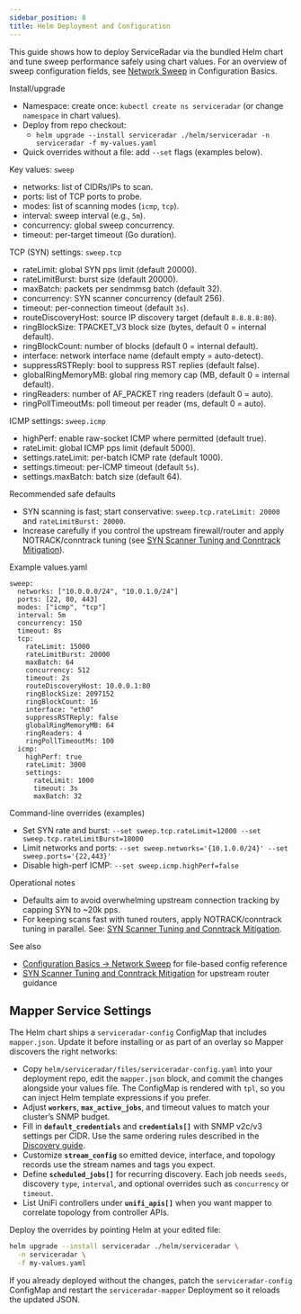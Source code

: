 ```yaml
---
sidebar_position: 8
title: Helm Deployment and Configuration
---
```


This guide shows how to deploy ServiceRadar via the bundled Helm chart and tune sweep performance safely using chart values. For an overview of sweep configuration fields, see [Network Sweep](./configuration.md#network-sweep) in Configuration Basics.

Install/upgrade
- Namespace: create once: `kubectl create ns serviceradar` (or change `namespace` in chart values).
- Deploy from repo checkout:
  - `helm upgrade --install serviceradar ./helm/serviceradar -n serviceradar -f my-values.yaml`
- Quick overrides without a file: add `--set` flags (examples below).

Key values: `sweep`
- networks: list of CIDRs/IPs to scan.
- ports: list of TCP ports to probe.
- modes: list of scanning modes (`icmp`, `tcp`).
- interval: sweep interval (e.g., `5m`).
- concurrency: global sweep concurrency.
- timeout: per-target timeout (Go duration).

TCP (SYN) settings: `sweep.tcp`
- rateLimit: global SYN pps limit (default 20000).
- rateLimitBurst: burst size (default 20000).
- maxBatch: packets per sendmmsg batch (default 32).
- concurrency: SYN scanner concurrency (default 256).
- timeout: per-connection timeout (default `3s`).
- routeDiscoveryHost: source IP discovery target (default `8.8.8.8:80`).
- ringBlockSize: TPACKET_V3 block size (bytes, default 0 = internal default).
- ringBlockCount: number of blocks (default 0 = internal default).
- interface: network interface name (default empty = auto-detect).
- suppressRSTReply: bool to suppress RST replies (default false).
- globalRingMemoryMB: global ring memory cap (MB, default 0 = internal default).
- ringReaders: number of AF_PACKET ring readers (default 0 = auto).
- ringPollTimeoutMs: poll timeout per reader (ms, default 0 = auto).

ICMP settings: `sweep.icmp`
- highPerf: enable raw-socket ICMP where permitted (default true).
- rateLimit: global ICMP pps limit (default 5000).
- settings.rateLimit: per-batch ICMP rate (default 1000).
- settings.timeout: per-ICMP timeout (default `5s`).
- settings.maxBatch: batch size (default 64).

Recommended safe defaults
- SYN scanning is fast; start conservative: `sweep.tcp.rateLimit: 20000` and `rateLimitBurst: 20000`.
- Increase carefully if you control the upstream firewall/router and apply NOTRACK/conntrack tuning (see [SYN Scanner Tuning and Conntrack Mitigation](./syn-scanner-tuning.md)).

Example values.yaml
```
sweep:
  networks: ["10.0.0.0/24", "10.0.1.0/24"]
  ports: [22, 80, 443]
  modes: ["icmp", "tcp"]
  interval: 5m
  concurrency: 150
  timeout: 8s
  tcp:
    rateLimit: 15000
    rateLimitBurst: 20000
    maxBatch: 64
    concurrency: 512
    timeout: 2s
    routeDiscoveryHost: 10.0.0.1:80
    ringBlockSize: 2097152
    ringBlockCount: 16
    interface: "eth0"
    suppressRSTReply: false
    globalRingMemoryMB: 64
    ringReaders: 4
    ringPollTimeoutMs: 100
  icmp:
    highPerf: true
    rateLimit: 3000
    settings:
      rateLimit: 1000
      timeout: 3s
      maxBatch: 32
```

Command-line overrides (examples)
- Set SYN rate and burst: `--set sweep.tcp.rateLimit=12000 --set sweep.tcp.rateLimitBurst=18000`
- Limit networks and ports: `--set sweep.networks='{10.1.0.0/24}' --set sweep.ports='{22,443}'`
- Disable high-perf ICMP: `--set sweep.icmp.highPerf=false`

Operational notes
- Defaults aim to avoid overwhelming upstream connection tracking by capping SYN to ~20k pps.
- For keeping scans fast with tuned routers, apply NOTRACK/conntrack tuning in parallel. See: [SYN Scanner Tuning and Conntrack Mitigation](./syn-scanner-tuning.md).

See also
- [Configuration Basics → Network Sweep](./configuration.md#network-sweep) for file-based config reference
- [SYN Scanner Tuning and Conntrack Mitigation](./syn-scanner-tuning.md) for upstream router guidance

## Mapper Service Settings

The Helm chart ships a `serviceradar-config` ConfigMap that includes `mapper.json`. Update it before installing or as part of an overlay so Mapper discovers the right networks:

- Copy `helm/serviceradar/files/serviceradar-config.yaml` into your deployment repo, edit the `mapper.json` block, and commit the changes alongside your values file. The ConfigMap is rendered with `tpl`, so you can inject Helm template expressions if you prefer.
- Adjust **`workers`**, **`max_active_jobs`**, and timeout values to match your cluster’s SNMP budget.
- Fill in **`default_credentials`** and **`credentials[]`** with SNMP v2c/v3 settings per CIDR. Use the same ordering rules described in the [Discovery guide](./discovery.md#configuring-mapperjson).
- Customize **`stream_config`** so emitted device, interface, and topology records use the stream names and tags you expect.
- Define **`scheduled_jobs[]`** for recurring discovery. Each job needs `seeds`, discovery `type`, `interval`, and optional overrides such as `concurrency` or `timeout`.
- List UniFi controllers under **`unifi_apis[]`** when you want mapper to correlate topology from controller APIs.

Deploy the overrides by pointing Helm at your edited file:

```bash
helm upgrade --install serviceradar ./helm/serviceradar \
  -n serviceradar \
  -f my-values.yaml
```

If you already deployed without the changes, patch the `serviceradar-config` ConfigMap and restart the `serviceradar-mapper` Deployment so it reloads the updated JSON.
